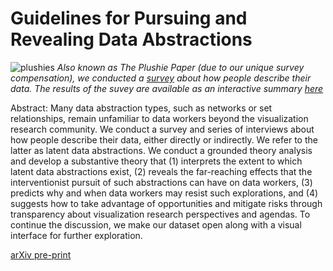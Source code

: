 # Guidelines for Pursuing and Revealing Data Abstractions

![plushies](images/plushies) *Also known as The Plushie Paper (due to our unique survey compensation), we conducted a [survey](https://alex-r-bigelow.github.io/wrangling-survey/index.html) about how people describe their data. The results of the suvey are available as an interactive summary [here](https://alex-r-bigelow.github.io/wrangling-survey/Responses.html?viewIndex=0&filters=wpA)*



Abstract: Many data abstraction types, such as networks or set relationships, remain unfamiliar to data workers beyond the visualization research community. We conduct a survey and series of interviews about how people describe their data, either directly or indirectly. We refer to the latter as latent data abstractions. We conduct a grounded theory analysis and develop a substantive theory that (1) interprets the extent to which latent data abstractions exist, (2) reveals the far-reaching effects that the interventionist pursuit of such abstractions can have on data workers, (3) predicts why and when data workers may resist such explorations, and (4) suggests how to take advantage of opportunities and mitigate risks through transparency about visualization research perspectives and agendas. To continue the discussion, we make our dataset open along with a visual interface for further exploration. 


[arXiv pre-print](https://arxiv.org/abs/2005.04058)
